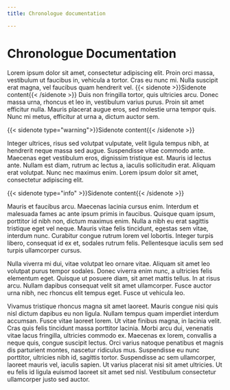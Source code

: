 ```yaml
---
title: Chronologue documentation

---
```


# Chronologue Documentation

Lorem ipsum dolor sit amet, consectetur adipiscing elit. Proin orci massa, vestibulum ut faucibus in, vehicula a tortor. Cras eu nunc mi. Nulla suscipit erat magna, vel faucibus quam hendrerit vel.
{{< sidenote >}}Sidenote content{{< /sidenote >}}
Duis non fringilla tortor, quis ultricies arcu. Donec massa urna, rhoncus et leo in, vestibulum varius purus. Proin sit amet efficitur nulla. Mauris placerat augue eros, sed molestie urna tempor quis. Nunc mi metus, efficitur at urna a, dictum auctor sem.

{{< sidenote type="warning">}}Sidenote content{{< /sidenote >}}

Integer ultrices, risus sed volutpat vulputate, velit ligula tempus nibh, at hendrerit neque massa sed augue. Suspendisse vitae commodo ante. Maecenas eget vestibulum eros, dignissim tristique est. Mauris id lectus ante. Nullam est diam, rutrum ac lectus a, iaculis sollicitudin erat. Aliquam erat volutpat. Nunc nec maximus enim. Lorem ipsum dolor sit amet, consectetur adipiscing elit.

{{< sidenote type="info" >}}Sidenote content{{< /sidenote >}}

Mauris et faucibus arcu. Maecenas lacinia cursus enim. Interdum et malesuada fames ac ante ipsum primis in faucibus. Quisque quam ipsum, porttitor id nibh non, dictum maximus enim. Nulla a nibh eu erat sagittis tristique eget vel neque. Mauris vitae felis tincidunt, egestas sem vitae, interdum nunc. Curabitur congue rutrum lorem vel lobortis. Integer turpis libero, consequat id ex et, sodales rutrum felis. Pellentesque iaculis sem sed turpis ullamcorper cursus.

Nulla viverra mi dui, vitae volutpat leo ornare vitae. Aliquam sit amet leo volutpat purus tempor sodales. Donec viverra enim nunc, a ultricies felis elementum eget. Quisque ut posuere diam, sit amet mattis tellus. In at risus arcu. Nullam dapibus consequat velit sit amet ullamcorper. Fusce auctor urna nibh, nec rhoncus elit tempus eget. Fusce ut vehicula leo.

Vivamus tristique rhoncus magna sit amet laoreet. Mauris congue nisi quis nisl dictum dapibus eu non ligula. Nullam tempus quam imperdiet interdum accumsan. Fusce vitae laoreet lorem. Ut vitae finibus magna, in lacinia velit. Cras quis felis tincidunt massa porttitor lacinia. Morbi arcu dui, venenatis vitae lacus fringilla, ultricies commodo ex. Maecenas ex lorem, convallis a neque quis, congue suscipit lectus. Orci varius natoque penatibus et magnis dis parturient montes, nascetur ridiculus mus. Suspendisse eu nunc porttitor, ultricies nibh id, sagittis tortor. Suspendisse ac sem ullamcorper, laoreet mauris vel, iaculis sapien. Ut varius placerat nisi sit amet ultricies. Ut eu felis id ligula euismod laoreet sit amet sed nisl. Vestibulum consectetur ullamcorper justo sed auctor.

